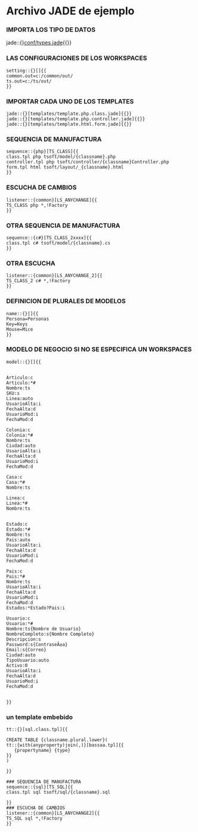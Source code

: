 # Archivo JADE de ejemplo

### IMPORTA LOS TIPO DE DATOS 

jade::{}[conf/types.jade](conf/types.jade){{}}

### LAS CONFIGURACIONES DE LOS WORKSPACES
```jade
setting::{}[]{{
common.out=c:/common/out/
ts.out=c:/ts/out/
}}
```
### IMPORTAR CADA UNO DE LOS TEMPLATES 
```jade
jade::{}[templates/template.php.class.jade]{{}}
jade::{}[templates/template.php.controller.jade]{{}}
jade::{}[templates/template.html.form.jade]{{}}
```

### SEQUENCIA DE MANUFACTURA
```jade
sequence::{php}[TS_CLASS]{{
class.tpl php tsoft/model/{classname}.php
controller.tpl php tsoft/controller/{classname}Controller.php
form.tpl html tsoft/layout/_{classname}.html
}}
```

### ESCUCHA DE CAMBIOS 
```jade
listener::{common}[LS_ANYCHANGE]{{
TS_CLASS php *,!Factory
}}
```

### OTRA SEQUENCIA DE MANUFACTURA
```jade
sequence::{c#}[TS_CLASS_2xxxx]{{
class.tpl c# tsoft/model/{classname}.cs
}}
```
### OTRA ESCUCHA
```jade
listener::{common}[LS_ANYCHANGE_2]{{
TS_CLASS_2 c# *,!Factory
}}
```

### DEFINICION DE PLURALES DE MODELOS
```jade
name::{}[]{{
Persona=Personas
Key=Keys
Mouse=Mice
}}
```


### MODELO DE NEGOCIO SI NO SE ESPECIFICA UN WORKSPACES

```jade
model::{}[]{{


Articulo:c
Articulo:*#
Nombre:ts
SKU:s
Linea:auto
UsuarioAlta:i
FechaAlta:d
UsuarioMod:i
FechaMod:d

Colonia:c
Colonia:*#
Nombre:ts
Ciudad:auto
UsuarioAlta:i
FechaAlta:d
UsuarioMod:i
FechaMod:d

Casa:c
Casa:*#
Nombre:ts

Linea:c
Linea:*#
Nombre:ts


Estado:c
Estado:*#
Nombre:ts
Pais:auto
UsuarioAlta:i
FechaAlta:d
UsuarioMod:i
FechaMod:d 

Pais:c
Pais:*#
Nombre:ts
UsuarioAlta:i
FechaAlta:d
UsuarioMod:i
FechaMod:d
Estados:*Estado?Pais:i

Usuario:c
Usuario:*#
Nombre:ts{Nombre de Usuario}
NombreCompleto:s{Nombre Completo}
Descripcion:s
Password:s{ContraseÃ±a}
Email:s{Correo}
Ciudad:auto
TipoUsuario:auto
Activo:0
UsuarioAlta:i
FechaAlta:d
UsuarioMod:i
FechaMod:d


}}
```

### un template embebido
```jade
tt::{}[sql.class.tpl]{{

CREATE TABLE {classname.plural.lower}(
tt::{with(anyproperty)join(,)}[bassaa.tpl]{{
   {propertyname} {type}
}}
)

}}
```
```jade
### SEQUENCIA DE MANUFACTURA
sequence::{sql}[TS_SQL]{{
class.tpl sql tsoft/sql/{classname}.sql

}}
### ESCUCHA DE CAMBIOS 
listener::{common}[LS_ANYCHANGE2]{{
TS_SQL sql *,!Factory
}}

```











